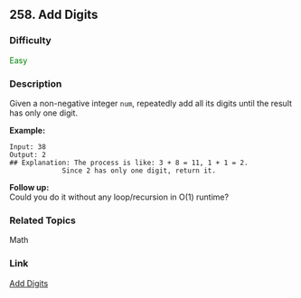 ## 258. Add Digits
### Difficulty

 <font color=green>Easy</font>

### Description

Given a non-negative integer `num`, repeatedly add all its digits until the
result has only one digit.

**Example:**
            Input: 38    Output: 2     ## Explanation: The process is like: 3 + 8 = 11, 1 + 1 = 2.                  Since 2 has only one digit, return it.    

**Follow up:**  
Could you do it without any loop/recursion in O(1) runtime?


### Related Topics

Math


### Link
[Add Digits](https://leetcode.com/problems/add-digits)
